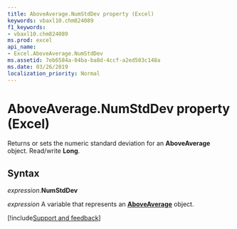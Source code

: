 ```yaml
---
title: AboveAverage.NumStdDev property (Excel)
keywords: vbaxl10.chm824089
f1_keywords:
- vbaxl10.chm824089
ms.prod: excel
api_name:
- Excel.AboveAverage.NumStdDev
ms.assetid: 7eb6584a-04ba-ba8d-4ccf-a2ed503c148a
ms.date: 03/26/2019
localization_priority: Normal
---
```



# AboveAverage.NumStdDev property (Excel)

Returns or sets the numeric standard deviation for an **AboveAverage** object. Read/write **Long**.


## Syntax

_expression_.**NumStdDev**

_expression_ A variable that represents an **[AboveAverage](Excel.AboveAverage.md)** object.




[!include[Support and feedback](~/includes/feedback-boilerplate.md)]